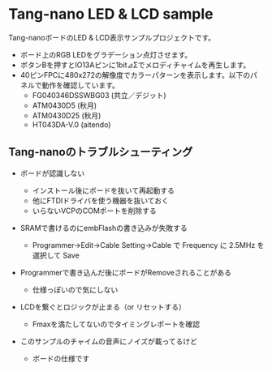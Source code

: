 Tang-nano LED & LCD sample
==========================

Tang-nanoボードのLED & LCD表示サンプルプロジェクトです。

- ボード上のRGB LEDをグラデーション点灯させます。
- ボタンBを押すとIO13Aピンに1bit⊿Σでメロディチャイムを再生します。
- 40ピンFPCに480x272の解像度でカラーパターンを表示します。以下のパネルで動作を確認しています。
	- FG040346DSSWBG03 (共立／デジット)
	- ATM0430D5 (秋月)
	- ATM0430D25 (秋月)
	- HT043DA-V.0 (aitendo)


Tang-nanoのトラブルシューティング
-------------------------------

- ボードが認識しない
	- インストール後にボードを抜いて再起動する
	- 他にFTDIドライバを使う機器を抜いておく
	- いらないVCPのCOMポートを削除する

- SRAMで書けるのにembFlashの書き込みが失敗する
	- Programmer→Edit→Cable Setting→Cable で Frequency に 2.5MHz を選択して Save

- Programmerで書き込んだ後にボードがRemoveされることがある
	- 仕様っぽいので気にしない

- LCDを繋ぐとロジックが止まる（or リセットする）
	- Fmaxを満たしてないのでタイミングレポートを確認

- このサンプルのチャイムの音声にノイズが載ってるけど
	- ボードの仕様です
